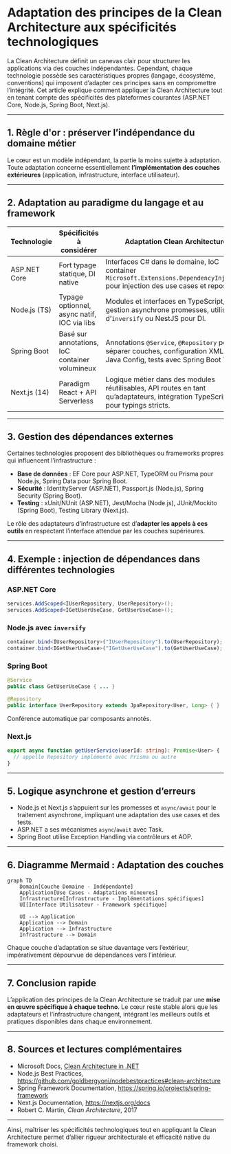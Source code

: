 # Adaptation des principes de la Clean Architecture aux spécificités technologiques

La Clean Architecture définit un canevas clair pour structurer les applications via des couches indépendantes. Cependant, chaque technologie possède ses caractéristiques propres (langage, écosystème, conventions) qui imposent d’adapter ces principes sans en compromettre l’intégrité. Cet article explique comment appliquer la Clean Architecture tout en tenant compte des spécificités des plateformes courantes (ASP.NET Core, Node.js, Spring Boot, Next.js).

---

## 1. Règle d'or : préserver l’indépendance du domaine métier

Le cœur est un modèle indépendant, la partie la moins sujette à adaptation.  
Toute adaptation concerne essentiellement **l’implémentation des couches extérieures** (application, infrastructure, interface utilisateur).

---

## 2. Adaptation au paradigme du langage et au framework

| Technologie  | Spécificités à considérer              | Adaptation Clean Architecture                                 |
|--------------|---------------------------------------|---------------------------------------------------------------|
| ASP.NET Core | Fort typage statique, DI native      | Interfaces C# dans le domaine, IoC container `Microsoft.Extensions.DependencyInjection` pour injection des use cases et repos. |
| Node.js (TS) | Typage optionnel, async natif, IOC via libs | Modules et interfaces en TypeScript, gestion asynchrone promesses, utilisation d’`inversify` ou NestJS pour DI.   |
| Spring Boot  | Basé sur annotations, IoC container volumineux | Annotations `@Service`, `@Repository` pour séparer couches, configuration XML ou Java Config, tests avec Spring Boot Test.    |
| Next.js (14) | Paradigm React + API Serverless      | Logique métier dans des modules réutilisables, API routes en tant qu’adaptateurs, intégration TypeScript pour typings stricts. |

---

## 3. Gestion des dépendances externes

Certaines technologies proposent des bibliothèques ou frameworks propres qui influencent l’infrastructure :

- **Base de données** : EF Core pour ASP.NET, TypeORM ou Prisma pour Node.js, Spring Data pour Spring Boot.  
- **Sécurité** : IdentityServer (ASP.NET), Passport.js (Node.js), Spring Security (Spring Boot).  
- **Testing** : xUnit/NUnit (ASP.NET), Jest/Mocha (Node.js), JUnit/Mockito (Spring Boot), Testing Library (Next.js).

Le rôle des adaptateurs d’infrastructure est d’**adapter les appels à ces outils** en respectant l’interface attendue par les couches supérieures.

---

## 4. Exemple : injection de dépendances dans différentes technologies

### ASP.NET Core

```csharp
services.AddScoped<IUserRepository, UserRepository>();
services.AddScoped<IGetUserUseCase, GetUserUseCase>();
```

### Node.js avec `inversify`

```typescript
container.bind<IUserRepository>("IUserRepository").to(UserRepository);
container.bind<IGetUserUseCase>("IGetUserUseCase").to(GetUserUseCase);
```

### Spring Boot

```java
@Service
public class GetUserUseCase { ... }

@Repository
public interface UserRepository extends JpaRepository<User, Long> { }
```

Conférence automatique par composants annotés.

### Next.js

```typescript
export async function getUserService(userId: string): Promise<User> {
  // appelle Repository implémenté avec Prisma ou autre
}
```

---

## 5. Logique asynchrone et gestion d’erreurs

- Node.js et Next.js s’appuient sur les promesses et `async/await` pour le traitement asynchrone, impliquant une adaptation des use cases et des tests.  
- ASP.NET a ses mécanismes `async`/`await` avec Task.  
- Spring Boot utilise Exception Handling via contrôleurs et AOP.

---

## 6. Diagramme Mermaid : Adaptation des couches

```mermaid
graph TD
    Domain[Couche Domaine - Indépendante]
    Application[Use Cases - Adaptations mineures]
    Infrastructure[Infrastructure - Implémentations spécifiques]
    UI[Interface Utilisateur - Framework spécifique]

    UI --> Application
    Application --> Domain
    Application --> Infrastructure
    Infrastructure --> Domain
```

Chaque couche d’adaptation se situe davantage vers l’extérieur, impérativement dépourvue de dépendances vers l’intérieur.

---

## 7. Conclusion rapide

L’application des principes de la Clean Architecture se traduit par une **mise en œuvre spécifique à chaque techno**. Le cœur reste stable alors que les adaptateurs et l’infrastructure changent, intégrant les meilleurs outils et pratiques disponibles dans chaque environnement.

---

## 8. Sources et lectures complémentaires

- Microsoft Docs, [Clean Architecture in .NET](https://docs.microsoft.com/en-us/dotnet/architecture/modern-web-apps-azure/common-web-application-architectures#clean-architecture)  
- Node.js Best Practices, https://github.com/goldbergyoni/nodebestpractices#clean-architecture  
- Spring Framework Documentation, https://spring.io/projects/spring-framework  
- Next.js Documentation, https://nextjs.org/docs  
- Robert C. Martin, *Clean Architecture*, 2017  

---

Ainsi, maîtriser les spécificités technologiques tout en appliquant la Clean Architecture permet d’allier rigueur architecturale et efficacité native du framework choisi.